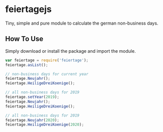 # feiertagejs

Tiny, simple and pure module to calculate the german non-business days.

## How To Use

Simply download or install the package and import the module.

```js
var feiertage = require('feiertage');
feiertage.asList();

// non-business days for current year
feiertage.Neujahr();
feiertage.HeiligeDreiKoenige();

// all non-business days for 2019
feiertage.setYear(2019);
feiertage.Neujahr();
feiertage.HeiligeDreiKoenige();

// all non-business days for 2019
feiertage.Neujahr(2020);
feiertage.HeiligeDreiKoenige(2020);
```
